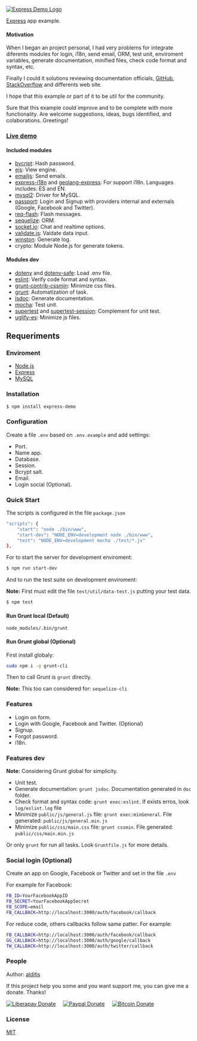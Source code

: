 [![Express Demo Logo](https://express-demo-alditis.herokuapp.com/img/logo.png)](https://express-demo-alditis.herokuapp.com)

[Express](http://expressjs.com/) app example.

#### Motivation
When I began an project personal, I had very problems for integrate diferents modules
for login, i18n, send email, ORM, test unit, enviroment variables, generate documentation,
minified files, check code format and syntax, etc.

Finally I could it solutions reviewing documentation officials, [GitHub](https://github.com),
[StackOverflow](https://stackoverflow.com) and differents web site.

I hope that this example or part of it to be util for the community.

Sure that this example could improve and to be complete with more functionality.
Are welcome suggestions, ideas, bugs identified, and colaborations. Greetings!

### [Live demo](https://express-demo-alditis.herokuapp.com)

#### Included modules
* [bycript](https://github.com/kelektiv/node.bcrypt.js): Hash password.
* [ejs](https://github.com/mde/ejs): View engine.
* [emailjs](https://github.com/eleith/emailjs): Send emails.
* [express-i18n](https://github.com/koalazak/i18n-express) and [geolang-express](https://github.com/koalazak/geolang-express): For support i18n. Languages includes: ES and EN.
* [mysql2](https://github.com/sidorares/node-mysql2): Driver for MySQL.
* [passport](https://github.com/jaredhanson/passport): Login and Signup with providers internal and externals (Google, Facebook and Twitter).
* [req-flash](https://github.com/maximilianschmitt/req-flash): Flash messages.
* [sequelize](https://github.com/sequelize/sequelize): ORM.
* [socket.io](https://github.com/socketio/socket.io): Chat and realtime options.
* [validate.js](https://github.com/ansman/validate.js): Vaidate data input.
* [winston](https://github.com/winstonjs/winston): Generate log.
* crypto: Module Node.js for generate tokens.

#### Modules dev
* [dotenv](https://github.com/motdotla/dotenv) and [dotenv-safe](https://github.com/rolodato/dotenv-safe): Load .env file.
* [eslint](https://github.com/eslint/eslint): Verify code format and syntax.
* [grunt-contrib-cssmin](https://github.com/gruntjs/grunt-contrib-cssmin): Minimize css files.
* [grunt](https://github.com/gruntjs/grunt): Automatization of task.
* [jsdoc](https://github.com/jsdoc3/jsdoc): Generate documentation.
* [mocha](https://github.com/mochajs/mocha): Test unit.
* [supertest](https://github.com/visionmedia/supertest) and [supertest-session](https://github.com/rjz/supertest-session): Complement for unit test.
* [uglify-es](https://github.com/mishoo/UglifyJS2/tree/harmony): Minimize js files.

## Requeriments

### Enviroment
* [Node.js](https://nodejs.org/)
* [Express](http://expressjs.com/)
* [MySQL](https://www.mysql.com/)

### Installation
```bash
$ npm install express-demo
```
### Configuration
Create a file `.env` based on `.env.example` and add settings:
* Port.
* Name app.
* Database.
* Session.
* Bcrypt salt.
* Email.
* Login social (Optional).

### Quick Start
The scripts is configured in the file `package.json`

```bash
"scripts": {
    "start": "node ./bin/www",
    "start-dev": "NODE_ENV=development node ./bin/www",
    "test": "NODE_ENV=development mocha ./test/*.js"
},
```

For to start the server for development enviroment:

```bash
$ npm run start-dev
```

And to run the test suite on development enviroment:

**Note:** First must edit the file `test/util/data-test.js` putting your test data.

```bash
$ npm test
```

#### Run Grunt local (Default)
`node_modules/.bin/grunt`

#### Run Grunt global (Optional)

First install globaly:
```bash
sudo npm i -g grunt-cli
```

Then to call Grunt is `grunt` directly.

**Note:** This too can considered for: `sequelize-cli`

### Features
  * Login on form.
  * Login with Google, Facebook and Twitter. (Optional)
  * Signup.
  * Forgot password.
  * i18n.

### Features dev

**Note:** Considering Grunt global for simplicity.

  * Unit test.
  * Generate documentation: `grunt jsdoc`. Documentation generated in `doc` folder.
  * Check format and syntax code: `grunt exec:eslint`. If exists erros, look `log/eslint.log` file
  * Minimize `public/js/general.js` file: `grunt exec:minGeneral`. File generated: `public/js/general.min.js`
  * Minimize `public/css/main.css` file: `grunt cssmin`. File generated: `public/css/main.min.js`

Or only `grunt` for run all tasks. Look `Gruntfile.js` for more details.

### Social login (Optional)
Create an app on Google, Facebook or Twitter and set in the file `.env`

For example for Facebook:
```bash
FB_ID=YourFacebookAppID
FB_SECRET=YourFacebookAppSecret
FB_SCOPE=email
FB_CALLBACK=http://localhost:3000/auth/facebook/callback
```

For reduce code, others callbacks follow same patter. For example:
```bash
FB_CALLBACK=http://localhost:3000/auth/facebook/callback
GG_CALLBACK=http://localhost:3000/auth/google/callback
TW_CALLBACK=http://localhost:3000/auth/twitter/callback
```

### People
Author: [alditis](https://github.com/alditis)

If this project help you some and you want support me, you can give me a donate. Thanks!

[![Liberapay Donate](https://img.shields.io/badge/Donate-Liberpay-yellow.svg)](https://liberapay.com/alditis/donate)
&nbsp;&nbsp;&nbsp;
[![Paypal Donate](https://img.shields.io/badge/Donate-PayPal-green.svg)](https://www.paypal.me/alditis)
&nbsp;&nbsp;&nbsp;
[![Bitcoin Donate](https://img.shields.io/badge/Donate-Bitcoin-orange.svg)](https://blockchain.info/address/1C1tt4zXSRtjGs8p4hcmAoqY6BFDRYeuBG)

### License

[MIT](LICENSE)
